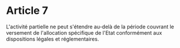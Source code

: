 # Article 7

  
L'activité partielle ne peut s'étendre au-delà de la période couvrant le versement de l'allocation spécifique de l'Etat conformément aux dispositions légales et réglementaires.


